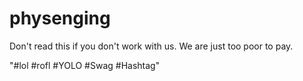 physenging
==========

Don't read this if you don't work with us. We are just too poor to pay.

"#lol #rofl #YOLO #Swag #Hashtag"
